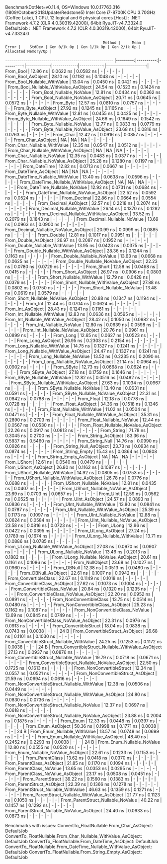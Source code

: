 
BenchmarkDotNet=v0.11.4, OS=Windows 10.0.17763.316 (1809/October2018Update/Redstone5)
Intel Core i7-8700K CPU 3.70GHz (Coffee Lake), 1 CPU, 12 logical and 6 physical cores
  [Host]     : .NET Framework 4.7.2 (CLR 4.0.30319.42000), 64bit RyuJIT-v4.7.3324.0
  DefaultJob : .NET Framework 4.7.2 (CLR 4.0.30319.42000), 64bit RyuJIT-v4.7.3324.0


                                                Method |     Mean |     Error |    StdDev | Gen 0/1k Op | Gen 1/1k Op | Gen 2/1k Op | Allocated Memory/Op |
------------------------------------------------------ |---------:|----------:|----------:|------------:|------------:|------------:|--------------------:|
                                             From_Bool | 12.86 ns | 0.0622 ns | 0.0582 ns |           - |           - |           - |                   - |
                                    From_Bool_AsObject | 28.10 ns | 0.1182 ns | 0.1048 ns |           - |           - |           - |                   - |
                          From_Bool_Nullable_WithValue | 13.04 ns | 0.0450 ns | 0.0421 ns |           - |           - |           - |                   - |
                 From_Bool_Nullable_WithValue_AsObject | 24.54 ns | 0.1523 ns | 0.1424 ns |           - |           - |           - |                   - |
                            From_Bool_Nullable_NoValue | 12.81 ns | 0.0434 ns | 0.0362 ns |           - |           - |           - |                   - |
                   From_Bool_Nullable_NoValue_AsObject | 20.71 ns | 0.0645 ns | 0.0572 ns |           - |           - |           - |                   - |
                                             From_Byte | 12.57 ns | 0.0810 ns | 0.0757 ns |           - |           - |           - |                   - |
                                    From_Byte_AsObject | 27.92 ns | 0.1245 ns | 0.1165 ns |           - |           - |           - |                   - |
                          From_Byte_Nullable_WithValue | 12.81 ns | 0.0455 ns | 0.0425 ns |           - |           - |           - |                   - |
                 From_Byte_Nullable_WithValue_AsObject | 24.66 ns | 0.1649 ns | 0.1542 ns |           - |           - |           - |                   - |
                            From_Byte_Nullable_NoValue | 12.77 ns | 0.0833 ns | 0.0779 ns |           - |           - |           - |                   - |
                   From_Byte_Nullable_NoValue_AsObject | 23.68 ns | 0.0816 ns | 0.0763 ns |           - |           - |           - |                   - |
                                             From_Char | 12.42 ns | 0.0916 ns | 0.0857 ns |           - |           - |           - |                   - |
                                    From_Char_AsObject |       NA |        NA |        NA |           - |           - |           - |                   - |
                          From_Char_Nullable_WithValue | 12.35 ns | 0.0547 ns | 0.0512 ns |           - |           - |           - |                   - |
                 From_Char_Nullable_WithValue_AsObject |       NA |        NA |        NA |           - |           - |           - |                   - |
                            From_Char_Nullable_NoValue | 12.35 ns | 0.0483 ns | 0.0377 ns |           - |           - |           - |                   - |
                   From_Char_Nullable_NoValue_AsObject | 25.28 ns | 0.1280 ns | 0.1197 ns |           - |           - |           - |                   - |
                                         From_DateTime | 12.82 ns | 0.0713 ns | 0.0667 ns |           - |           - |           - |                   - |
                                From_DateTime_AsObject |       NA |        NA |        NA |           - |           - |           - |                   - |
                      From_DateTime_Nullable_WithValue | 13.40 ns | 0.0638 ns | 0.0596 ns |           - |           - |           - |                   - |
             From_DateTime_Nullable_WithValue_AsObject |       NA |        NA |        NA |           - |           - |           - |                   - |
                        From_DateTime_Nullable_NoValue | 12.92 ns | 0.0731 ns | 0.0684 ns |           - |           - |           - |                   - |
               From_DateTime_Nullable_NoValue_AsObject | 22.52 ns | 0.0592 ns | 0.0524 ns |           - |           - |           - |                   - |
                                          From_Decimal | 22.86 ns | 0.0664 ns | 0.0554 ns |           - |           - |           - |                   - |
                                 From_Decimal_AsObject | 32.57 ns | 0.2218 ns | 0.2074 ns |           - |           - |           - |                   - |
                       From_Decimal_Nullable_WithValue | 26.14 ns | 0.1370 ns | 0.1282 ns |           - |           - |           - |                   - |
              From_Decimal_Nullable_WithValue_AsObject | 33.52 ns | 0.2079 ns | 0.1843 ns |           - |           - |           - |                   - |
                         From_Decimal_Nullable_NoValue | 13.69 ns | 0.0963 ns | 0.0900 ns |           - |           - |           - |                   - |
                From_Decimal_Nullable_NoValue_AsObject | 20.99 ns | 0.0999 ns | 0.0885 ns |           - |           - |           - |                   - |
                                           From_Double | 12.81 ns | 0.1017 ns | 0.0951 ns |           - |           - |           - |                   - |
                                  From_Double_AsObject | 26.97 ns | 0.2087 ns | 0.1952 ns |           - |           - |           - |                   - |
                        From_Double_Nullable_WithValue | 13.95 ns | 0.0423 ns | 0.0375 ns |           - |           - |           - |                   - |
               From_Double_Nullable_WithValue_AsObject | 28.36 ns | 0.1244 ns | 0.1163 ns |           - |           - |           - |                   - |
                          From_Double_Nullable_NoValue | 13.63 ns | 0.0668 ns | 0.0625 ns |           - |           - |           - |                   - |
                 From_Double_Nullable_NoValue_AsObject | 22.23 ns | 0.0780 ns | 0.0729 ns |           - |           - |           - |                   - |
                                            From_Short | 12.58 ns | 0.0468 ns | 0.0415 ns |           - |           - |           - |                   - |
                                   From_Short_AsObject | 26.97 ns | 0.0906 ns | 0.0803 ns |           - |           - |           - |                   - |
                         From_Short_Nullable_WithValue | 12.79 ns | 0.0428 ns | 0.0379 ns |           - |           - |           - |                   - |
                From_Short_Nullable_WithValue_AsObject | 27.88 ns | 0.0802 ns | 0.0750 ns |           - |           - |           - |                   - |
                           From_Short_Nullable_NoValue | 13.48 ns | 0.0619 ns | 0.0579 ns |           - |           - |           - |                   - |
                  From_Short_Nullable_NoValue_AsObject | 20.88 ns | 0.1347 ns | 0.1194 ns |           - |           - |           - |                   - |
                                              From_Int | 12.44 ns | 0.0704 ns | 0.0624 ns |           - |           - |           - |                   - |
                                     From_Int_AsObject | 28.43 ns | 0.1241 ns | 0.1161 ns |           - |           - |           - |                   - |
                           From_Int_Nullable_WithValue | 12.83 ns | 0.0636 ns | 0.0595 ns |           - |           - |           - |                   - |
                  From_Int_Nullable_WithValue_AsObject | 28.42 ns | 0.1050 ns | 0.0982 ns |           - |           - |           - |                   - |
                             From_Int_Nullable_NoValue | 12.80 ns | 0.0639 ns | 0.0598 ns |           - |           - |           - |                   - |
                    From_Int_Nullable_NoValue_AsObject | 20.76 ns | 0.0961 ns | 0.0899 ns |           - |           - |           - |                   - |
                                             From_Long | 12.65 ns | 0.0627 ns | 0.0523 ns |           - |           - |           - |                   - |
                                    From_Long_AsObject | 26.95 ns | 0.2303 ns | 0.2154 ns |           - |           - |           - |                   - |
                          From_Long_Nullable_WithValue | 14.75 ns | 0.1327 ns | 0.1241 ns |           - |           - |           - |                   - |
                 From_Long_Nullable_WithValue_AsObject | 24.47 ns | 0.1327 ns | 0.1241 ns |           - |           - |           - |                   - |
                            From_Long_Nullable_NoValue | 13.52 ns | 0.2235 ns | 0.2090 ns |           - |           - |           - |                   - |
                   From_Long_Nullable_NoValue_AsObject | 21.14 ns | 0.0964 ns | 0.0902 ns |           - |           - |           - |                   - |
                                            From_SByte | 12.73 ns | 0.0668 ns | 0.0624 ns |           - |           - |           - |                   - |
                                   From_SByte_AsObject | 27.18 ns | 0.1759 ns | 0.1646 ns |           - |           - |           - |                   - |
                         From_SByte_Nullable_WithValue | 12.82 ns | 0.0516 ns | 0.0482 ns |           - |           - |           - |                   - |
                From_SByte_Nullable_WithValue_AsObject | 27.63 ns | 0.1034 ns | 0.0967 ns |           - |           - |           - |                   - |
                           From_SByte_Nullable_NoValue | 13.40 ns | 0.0631 ns | 0.0591 ns |           - |           - |           - |                   - |
                  From_SByte_Nullable_NoValue_AsObject | 22.31 ns | 0.0842 ns | 0.0788 ns |           - |           - |           - |                   - |
                                            From_Float | 12.18 ns | 0.0778 ns | 0.0728 ns |           - |           - |           - |                   - |
                                   From_Float_AsObject | 34.36 ns | 0.1518 ns | 0.1346 ns |           - |           - |           - |                   - |
                         From_Float_Nullable_WithValue | 11.02 ns | 0.0504 ns | 0.0471 ns |           - |           - |           - |                   - |
                From_Float_Nullable_WithValue_AsObject | 35.31 ns | 0.2890 ns | 0.2703 ns |           - |           - |           - |                   - |
                           From_Float_Nullable_NoValue | 12.44 ns | 0.0567 ns | 0.0530 ns |           - |           - |           - |                   - |
                  From_Float_Nullable_NoValue_AsObject | 22.26 ns | 0.0917 ns | 0.0813 ns |           - |           - |           - |                   - |
                                           From_String | 71.78 ns | 0.3045 ns | 0.2700 ns |           - |           - |           - |                   - |
                                  From_String_AsObject | 83.36 ns | 0.5837 ns | 0.5460 ns |           - |           - |           - |                   - |
                                      From_String_Null | 14.76 ns | 0.0990 ns | 0.0926 ns |           - |           - |           - |                   - |
                             From_String_Null_AsObject | 23.73 ns | 0.0934 ns | 0.0874 ns |           - |           - |           - |                   - |
                                     From_String_Empty | 15.43 ns | 0.0864 ns | 0.0808 ns |           - |           - |           - |                   - |
                            From_String_Empty_AsObject |       NA |        NA |        NA |           - |           - |           - |                   - |
                                           From_UShort | 12.61 ns | 0.0540 ns | 0.0479 ns |           - |           - |           - |                   - |
                                  From_UShort_AsObject | 26.80 ns | 0.1162 ns | 0.1087 ns |           - |           - |           - |                   - |
                        From_UShort_Nullable_WithValue | 14.92 ns | 0.0805 ns | 0.0753 ns |           - |           - |           - |                   - |
               From_UShort_Nullable_WithValue_AsObject | 26.78 ns | 0.0776 ns | 0.0688 ns |           - |           - |           - |                   - |
                          From_UShort_Nullable_NoValue | 12.81 ns | 0.0435 ns | 0.0407 ns |           - |           - |           - |                   - |
                 From_UShort_Nullable_NoValue_AsObject | 23.69 ns | 0.0703 ns | 0.0657 ns |           - |           - |           - |                   - |
                                             From_UInt | 12.59 ns | 0.0562 ns | 0.0525 ns |           - |           - |           - |                   - |
                                    From_UInt_AsObject | 24.57 ns | 0.0893 ns | 0.0836 ns |           - |           - |           - |                   - |
                          From_UInt_Nullable_WithValue | 13.80 ns | 0.0841 ns | 0.0787 ns |           - |           - |           - |                   - |
                 From_UInt_Nullable_WithValue_AsObject | 25.39 ns | 0.1173 ns | 0.1097 ns |           - |           - |           - |                   - |
                            From_UInt_Nullable_NoValue | 12.88 ns | 0.0624 ns | 0.0584 ns |           - |           - |           - |                   - |
                   From_UInt_Nullable_NoValue_AsObject | 23.58 ns | 0.0816 ns | 0.0723 ns |           - |           - |           - |                   - |
                                            From_ULong | 12.96 ns | 0.0422 ns | 0.0395 ns |           - |           - |           - |                   - |
                                   From_ULong_AsObject | 27.24 ns | 0.1789 ns | 0.1674 ns |           - |           - |           - |                   - |
                         From_ULong_Nullable_WithValue | 13.71 ns | 0.0886 ns | 0.0785 ns |           - |           - |           - |                   - |
                From_ULong_Nullable_WithValue_AsObject | 27.08 ns | 0.0970 ns | 0.0907 ns |           - |           - |           - |                   - |
                           From_ULong_Nullable_NoValue | 13.46 ns | 0.2013 ns | 0.1882 ns |           - |           - |           - |                   - |
                  From_ULong_Nullable_NoValue_AsObject | 20.61 ns | 0.1161 ns | 0.1086 ns |           - |           - |           - |                   - |
                                       From_NullObject | 23.68 ns | 0.1027 ns | 0.0960 ns |           - |           - |           - |                   - |
                                           From_DBNull | 12.38 ns | 0.0513 ns | 0.0480 ns |           - |           - |           - |                   - |
                                  From_DBNull_AsObject | 22.61 ns | 0.1007 ns | 0.0942 ns |           - |           - |           - |                   - |
                                 From_ConvertibleClass | 22.67 ns | 0.1149 ns | 0.1018 ns |           - |           - |           - |                   - |
                        From_ConvertibleClass_AsObject | 27.62 ns | 0.1073 ns | 0.1004 ns |           - |           - |           - |                   - |
                         From_ConvertibleClass_NoValue | 20.84 ns | 0.1320 ns | 0.1235 ns |           - |           - |           - |                   - |
                From_ConvertibleClass_NoValue_AsObject | 22.20 ns | 0.0952 ns | 0.0891 ns |           - |           - |           - |                   - |
                              From_NonConvertibleClass | 13.75 ns | 0.0514 ns | 0.0480 ns |           - |           - |           - |                   - |
                     From_NonConvertibleClass_AsObject | 25.23 ns | 0.1162 ns | 0.1087 ns |           - |           - |           - |                   - |
                      From_NonConvertibleClass_NoValue | 13.69 ns | 0.0845 ns | 0.0749 ns |           - |           - |           - |                   - |
             From_NonConvertibleClass_NoValue_AsObject | 22.31 ns | 0.0976 ns | 0.0913 ns |           - |           - |           - |                   - |
                                From_ConvertibleStruct | 18.04 ns | 0.0838 ns | 0.0743 ns |      0.0038 |           - |           - |                24 B |
                       From_ConvertibleStruct_AsObject | 26.68 ns | 0.1101 ns | 0.1030 ns |           - |           - |           - |                   - |
             From_ConvertibleStruct_Nullable_WithValue | 24.25 ns | 0.1253 ns | 0.1172 ns |      0.0038 |           - |           - |                24 B |
    From_ConvertibleStruct_Nullable_WithValue_AsObject | 27.13 ns | 0.0937 ns | 0.0876 ns |           - |           - |           - |                   - |
               From_ConvertibleStruct_Nullable_NoValue | 19.79 ns | 0.0718 ns | 0.0671 ns |           - |           - |           - |                   - |
      From_ConvertibleStruct_Nullable_NoValue_AsObject | 22.50 ns | 0.1725 ns | 0.1613 ns |           - |           - |           - |                   - |
                             From_NonConvertibleStruct | 12.34 ns | 0.0557 ns | 0.0521 ns |           - |           - |           - |                   - |
                    From_NonConvertibleStruct_AsObject | 21.59 ns | 0.0694 ns | 0.0616 ns |           - |           - |           - |                   - |
          From_NonConvertibleStruct_Nullable_WithValue | 12.38 ns | 0.0506 ns | 0.0449 ns |           - |           - |           - |                   - |
 From_NonConvertibleStruct_Nullable_WithValue_AsObject | 24.80 ns | 0.0830 ns | 0.0736 ns |           - |           - |           - |                   - |
            From_NonConvertibleStruct_Nullable_NoValue | 12.37 ns | 0.0697 ns | 0.0618 ns |           - |           - |           - |                   - |
   From_NonConvertibleStruct_Nullable_NoValue_AsObject | 23.88 ns | 0.2004 ns | 0.1875 ns |           - |           - |           - |                   - |
                                             From_Enum | 12.33 ns | 0.0448 ns | 0.0397 ns |           - |           - |           - |                   - |
                                    From_Enum_AsObject | 50.36 ns | 0.1998 ns | 0.1771 ns |      0.0038 |           - |           - |                24 B |
                          From_Enum_Nullable_WithValue | 13.57 ns | 0.0748 ns | 0.0699 ns |           - |           - |           - |                   - |
                 From_Enum_Nullable_WithValue_AsObject | 48.40 ns | 0.2452 ns | 0.2293 ns |      0.0038 |           - |           - |                24 B |
                            From_Enum_Nullable_NoValue | 12.80 ns | 0.0555 ns | 0.0520 ns |           - |           - |           - |                   - |
                   From_Enum_Nullable_NoValue_AsObject | 22.61 ns | 0.1233 ns | 0.1153 ns |           - |           - |           - |                   - |
                                      From_ParentClass | 13.62 ns | 0.0418 ns | 0.0370 ns |           - |           - |           - |                   - |
                             From_ParentClass_AsObject | 21.85 ns | 0.1170 ns | 0.1094 ns |           - |           - |           - |                   - |
                              From_ParentClass_NoValue | 13.65 ns | 0.0353 ns | 0.0295 ns |           - |           - |           - |                   - |
                     From_ParentClass_NoValue_AsObject | 23.17 ns | 0.0508 ns | 0.0451 ns |           - |           - |           - |                   - |
                                     From_ParentStruct | 39.22 ns | 0.1560 ns | 0.1383 ns |           - |           - |           - |                   - |
                            From_ParentStruct_AsObject | 22.39 ns | 0.1366 ns | 0.1278 ns |           - |           - |           - |                   - |
                  From_ParentStruct_Nullable_WithValue | 46.63 ns | 0.1359 ns | 0.1271 ns |           - |           - |           - |                   - |
         From_ParentStruct_Nullable_WithValue_AsObject | 21.77 ns | 0.1123 ns | 0.1050 ns |           - |           - |           - |                   - |
                    From_ParentStruct_Nullable_NoValue | 40.22 ns | 0.1457 ns | 0.1292 ns |           - |           - |           - |                   - |
           From_ParentStruct_Nullable_NoValue_AsObject | 24.40 ns | 0.0933 ns | 0.0873 ns |           - |           - |           - |                   - |

Benchmarks with issues:
  ConvertTo_FloatNullable.From_Char_AsObject: DefaultJob
  ConvertTo_FloatNullable.From_Char_Nullable_WithValue_AsObject: DefaultJob
  ConvertTo_FloatNullable.From_DateTime_AsObject: DefaultJob
  ConvertTo_FloatNullable.From_DateTime_Nullable_WithValue_AsObject: DefaultJob
  ConvertTo_FloatNullable.From_String_Empty_AsObject: DefaultJob

